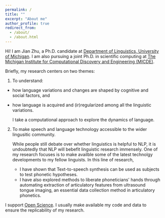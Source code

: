 ```yaml
---
permalink: /
title: ""
excerpt: "About me"
author_profile: true
redirect_from: 
  - /about/
  - /about.html
---
```


Hi! I am Jian Zhu, a Ph.D. candidate at [Department of Linguistics, University of Michigan](https://lsa.umich.edu/linguistics). I am also pursuing a joint Ph.D. in scientific computing at [The Michigan Institute for Computational Discovery and Engineering (MICDE)](https://midas.umich.edu/).

Briefly, my research centers on two themes:  
1. To understand:  
  * how language variations and changes are shaped by cognitive and social factors, and   
  * how language is acquired and (ir)regularized among all the linguistic variations. 
  
    I take a computational approach to explore the dynamics of language.
     
2. To make speech and language technology accessible to the wider lingusitic community.  
  
   While people still debate over whether linguistics is helpful to NLP, it is undoubtedly that NLP will bebefit linguistic research immensely. One of my research focuses is to make availble some of the latest technolgy developments to my fellow linguists. In this line of research,  
   * I have shown that Text-to-speech synthesis can be used as subjects to test phonetic hypotheses. 
   * I have also explored methods to liberate phoneticians' hands through automating extraction of articulatory features from ultrasound tongue imaging, an essential data collection method in articulatory phonetics.
   

I support [Open Science](https://opensource.com/resources/open-science). I usually make available my code and data to ensure the replicability of my research.
